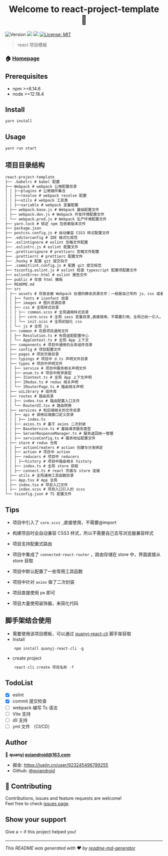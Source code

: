<h1 align="center">Welcome to react-project-template 👋</h1>
<p>
  <img alt="Version" src="https://img.shields.io/badge/version-1.0.0-blue.svg?cacheSeconds=2592000" />
  <img src="https://img.shields.io/badge/npm-%3E%3D6.14.6-blue.svg" />
  <img src="https://img.shields.io/badge/node-%3E%3D12.18.4-blue.svg" />
  <a href="#" target="_blank">
    <img alt="License: MIT" src="https://img.shields.io/badge/License-MIT-yellow.svg" />
  </a>
</p>

> react 项目模板

### 🏠 [Homepage](https://github.com/qyjandroid/react-project-template)

## Prerequisites

- npm >=6.14.6
- node >=12.18.4

## Install

```sh
yarn install
```

## Usage

```sh
yarn run start
```

## 项目目录结构

```markdown
react-project-template
├── .babelrc # babel 配置
├── Webpack # webpack 公用配置目录
│ │ ├──plugins # 公用插件集合
│ │ ├──resolve # webpack resolve 配置
│ │ ├──utils # webpack 工具类
│ │ ├──variable # webpack 变量配置
│ ├── webpack.base.js # Webpack 基础配置文件
│ ├── webpack.dev.js # Webpack 开发环境配置文件
│ └── webpack.prod.js # Webpack 生产环境配置文件
├── yarn.lock # 锁定 npm 包依赖版本文件
├── package.json
├── postcss.config.js # 自动兼容 CSS3 样式配置文件
├── .editorconfig # IDE 格式化规范
├── .eslintignore # eslint 忽略文件配置
├── .eslintrc.js # eslint 配置文件
├── .prettierignore # prettierc 忽略文件配置
├── .prettierrc # prettierc 配置文件
├── .husky # 配置 git 提交钩子
├── .commitlint.config.js # 配置 git 提交规范
├── tsconfig.eslint.js # eslint 检查 typescript 配置项配置文件
├── eslintError.html # eslint 报告文件
├── public # 存放 html 模板
├── README.md
├── src
│ ├── assets # 存放会被 Webpack 处理的静态资源文件：一般是自己写的 js、css 或者图片等静态资源
│ │ ├── fonts # iconfont 目录
│ │ ├── images # 图片资源目录
│ │ ├── css # 全局样式目录
│ │ │ ├── common.scss # 全局通用样式目录
│ │ │ ├── core.scss # 全局 sass 变量目录,直接使用，不需要引用，全局已统一引入。
│ │ │ └── init.scss # 全局初始化 css
│ │ └── js # 全局 js
│ ├── common # 存放项目通用文件
│ │ ├── Resolution.ts # 布局适配配置中心
│ │ └── AppContext.ts # 全局 App 上下文
│ ├── components # 项目中通用的业务组件目录
│ ├── config # 项目配置文件
│ ├── pages # 项目页面目录
│ ├── typings # 项目中 d.ts 声明文件目录
│ ├── types # 项目中声明文件
│ │ ├── service # 项目中服务相关声明文件
│ │ ├── enum.ts # 项目中枚举类型
│ │ ├── IContext.ts # 全局 App 上下文声明
│ │ ├── IRedux.ts # redux 相关声明
│ │ └── IRouterPage.ts # 路由相关声明
│ ├── uiLibrary # 组件库
│ ├── routes # 路由目录
│ │ ├── index.tsx # 路由配置入口文件
│ │ └── RouterUI.tsx # 路由转换
│ ├── services # 和后端相关的文件目录
│ │ ├── api # 调用后端接口定义目录
│ │ │ ├── index.ts
│ │ ├── axios.ts # 基于 axios 二次封装
│ │ ├── BaseService.ts # 基础请求服务类型
│ │ ├── ServerResponseManager.ts # 服务返回统一管理
│ │ ├── serviceConfig.ts # 服务地址配置文件
│ ├── store # redux 仓库
│ │ ├── actionCreaters # action 创建与分发绑定
│ │ ├── action # 项目中 action
│ │ ├── reducers # 项目中 reducers
│ │ │ ├──history # 项目中路由相关 history
│ │ ├── index.ts # 全局 store 获取
│ │ ├── connect.ts # react 页面与 store 连接
│ ├── utils # 全局通用工具函数目录
│ ├── App.tsx # App 全局
│ ├── index.tsx # 项目入口文件
│ ├── index.scss # 项目入口引入的 scss
└── tsconfig.json # TS 配置文件
```

## Tips

- 项目中引入了 `core.scss `,直接使用，不需要@import

- 构建项目时会自动兼容 CSS3 样式，所以不需要自己去写浏览器兼容样式

- 项目支持配置式路由

- 项目中集成了 `connected-react-router` ，路由存储在 store 中，界面直接从 store 获取

- 项目中默认配置了一些常用工具函数

- 项目中针对 `axios` 做了二次封装

- 项目直接使用 px 即可
- 项目大量使用装饰器，来简化代码

## 脚手架结合使用

- 需要使用该项目模板，可以通过 [quanyj-react-cli](https://github.com/qyjandroid/react-cli) 脚手架获取
- Install

```js
    npm install quanyj-react-cli -g
```

- create project

```js
    react-cli create 项目名称 -f
```

## TodoList

- [x] eslint
- [x] commit 提交检查
- [ ] webpack 编写 Ts 语法
- [ ] Vite 支持
- [ ] dll 支持
- [ ] yml 文件 （CI/CD）

## Author

👤 **quanyj <qyjandroid@163.com>**

- 掘金: https://juejin.cn/user/923245496789255
- Github: [@qyjandroid](https://github.com/qyjandroid)

## 🤝 Contributing

Contributions, issues and feature requests are welcome!<br />Feel free to check [issues page](https://github.com/qyjandroid/react-project-template/issues).

## Show your support

Give a ⭐️ if this project helped you!

---

_This README was generated with ❤️ by [readme-md-generator](https://github.com/kefranabg/readme-md-generator)_
